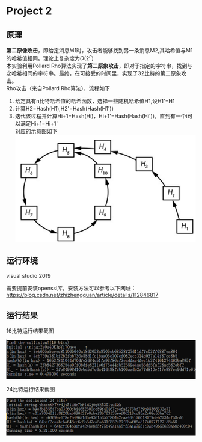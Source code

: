# Project 2
## 原理
**第二原像攻击**，即给定消息M1时，攻击者能够找到另一条消息M2,其哈希值与M1的哈希值相同。理论上复杂度为$O(2^n)$  
本实验利用Pollard Rho算法实现了**第二原象攻击**，即对于指定的字符串，找到与之哈希相同的字符串。最终，在可接受的时间里，实现了$32$比特的第二原象攻击。      
Rho攻击（来自Pollard Rho算法），流程如下  
1. 给定具有n比特哈希值的哈希函数，选择一些随机哈希值H1,设H1'=H1
2. 计算H2=Hash(H1),H2'=Hash(Hash(H1'))
3. 迭代该过程并计算Hi+1=Hash(Hi)，Hi+1'=Hash(Hash(Hi'))，直到有一个i可以满足Hi+1=Hi+1'  
对应的示意图如下  
![image](https://github.com/Z-Yivon/project/blob/main/project2/headImg.png)  

## 运行环境
visual studio 2019

需要提前安装openssl库，安装方法可以参考以下网址：https://blog.csdn.net/zhizhengguan/article/details/112846817
## 运行结果
16比特运行结果截图

![image](https://github.com/Z-Yivon/project/blob/main/project2/16bit.png)

24比特运行结果截图

![image](https://github.com/Z-Yivon/project/blob/main/project2/24bit.png)
